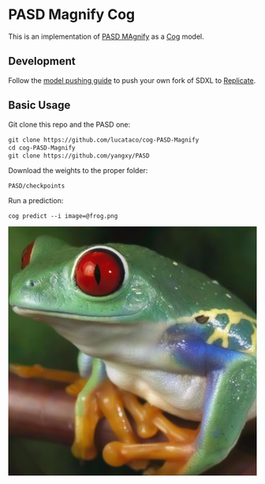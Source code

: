 # PASD Magnify Cog

This is an implementation of [PASD MAgnify](https://huggingface.co/spaces/fffiloni/PASD) as a [Cog](https://github.com/replicate/cog) model.

## Development

Follow the [model pushing guide](https://replicate.com/docs/guides/push-a-model) to push your own fork of SDXL to [Replicate](https://replicate.com).

## Basic Usage

Git clone this repo and the PASD one:

    git clone https://github.com/lucataco/cog-PASD-Magnify
    cd cog-PASD-Magnify
    git clone https://github.com/yangxy/PASD

Download the weights to the proper folder:

    PASD/checkpoints

Run a prediction:

    cog predict --i image=@frog.png

![knight](output.jpg)